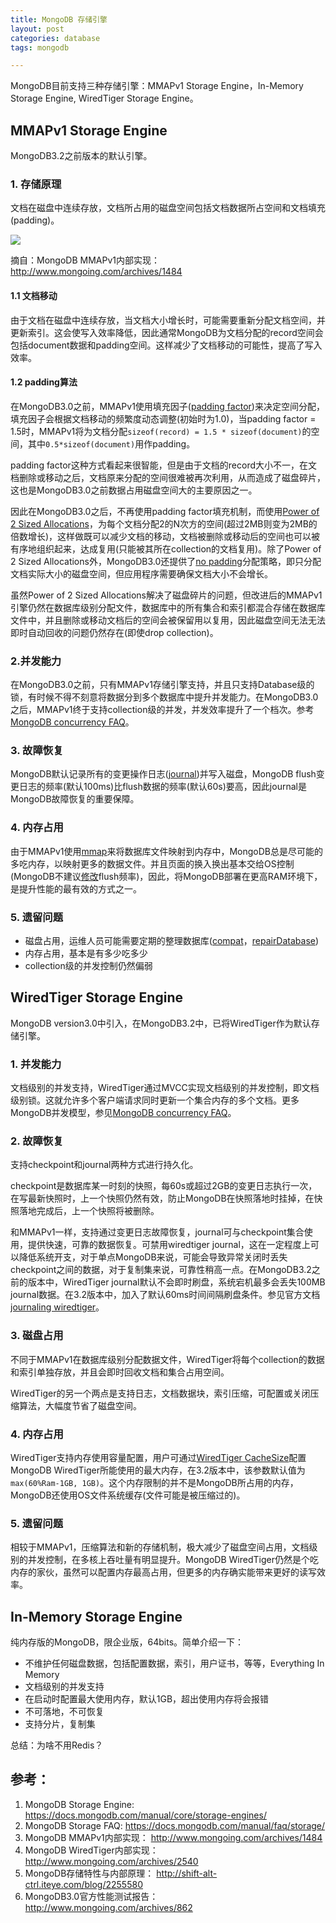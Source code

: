```yaml
---
title: MongoDB 存储引擎
layout: post
categories: database
tags: mongodb

---
```


MongoDB目前支持三种存储引擎：MMAPv1 Storage Engine，In-Memory Storage Engine, WiredTiger Storage Engine。

## MMAPv1 Storage Engine

MongoDB3.2之前版本的默认引擎。

### 1. 存储原理

文档在磁盘中连续存放，文档所占用的磁盘空间包括文档数据所占空间和文档填充(padding)。

![](/assets/image/mongodb/MMAPv1_storage_engine.png)

摘自：MongoDB MMAPv1内部实现：http://www.mongoing.com/archives/1484

<!--more-->

#### 1.1 文档移动

由于文档在磁盘中连续存放，当文档大小增长时，可能需要重新分配文档空间，并更新索引。这会使写入效率降低，因此通常MongoDB为文档分配的record空间会包括document数据和padding空间。这样减少了文档移动的可能性，提高了写入效率。

#### 1.2 padding算法

 在MongoDB3.0之前，MMAPv1使用填充因子([padding factor][])来决定空间分配，填充因子会根据文档移动的频繁度动态调整(初始时为1.0)，当padding factor = 1.5时，MMAPv1将为文档分配`sizeof(record) = 1.5 * sizeof(document)`的空间，其中`0.5*sizeof(document)`用作padding。

padding factor这种方式看起来很智能，但是由于文档的record大小不一，在文档删除或移动之后，文档原来分配的空间很难被再次利用，从而造成了磁盘碎片，这也是MongoDB3.0之前数据占用磁盘空间大的主要原因之一。

因此在MongoDB3.0之后，不再使用padding factor填充机制，而使用[Power of 2 Sized Allocations][]，为每个文档分配2的N次方的空间(超过2MB则变为2MB的倍数增长)，这样做既可以减少文档的移动，文档被删除或移动后的空间也可以被有序地组织起来，达成复用(只能被其所在collection的文档复用)。除了Power of 2 Sized Allocations外，MongoDB3.0还提供了[no padding][]分配策略，即只分配文档实际大小的磁盘空间，但应用程序需要确保文档大小不会增长。

虽然Power of 2 Sized Allocations解决了磁盘碎片的问题，但改进后的MMAPv1引擎仍然在数据库级别分配文件，数据库中的所有集合和索引都混合存储在数据库文件中，并且删除或移动文档后的空间会被保留用以复用，因此磁盘空间无法无法即时自动回收的问题仍然存在(即使drop collection)。

### 2.并发能力

在MongoDB3.0之前，只有MMAPv1存储引擎支持，并且只支持Database级的锁，有时候不得不刻意将数据分到多个数据库中提升并发能力。在MongoDB3.0之后，MMAPv1终于支持collection级的并发，并发效率提升了一个档次。参考[MongoDB concurrency FAQ][]。

### 3. 故障恢复

MongoDB默认记录所有的变更操作日志([journal][MMAPv1 journaling])并写入磁盘，MongoDB flush变更日志的频率(默认100ms)比flush数据的频率(默认60s)要高，因此journal是MongoDB故障恢复的重要保障。

### 4. 内存占用

由于MMAPv1使用[mmap][]来将数据库文件映射到内存中，MongoDB总是尽可能的多吃内存，以映射更多的数据文件。并且页面的换入换出基本交给OS控制(MongoDB不建议[修改][MMAPv1 journal]flush频率)，因此，将MongoDB部署在更高RAM环境下，是提升性能的最有效的方式之一。

### 5. 遗留问题

- 磁盘占用，运维人员可能需要定期的整理数据库([compat][]，[repairDatabase][])
- 内存占用，基本是有多少吃多少
- collection级的并发控制仍然偏弱

## WiredTiger Storage Engine

MongoDB version3.0中引入，在MongoDB3.2中，已将WiredTiger作为默认存储引擎。

### 1. 并发能力

文档级别的并发支持，WiredTiger通过MVCC实现文档级别的并发控制，即文档级别锁。这就允许多个客户端请求同时更新一个集合内存的多个文档。更多MongoDB并发模型，参见[MongoDB concurrency FAQ][]。

### 2. 故障恢复

支持checkpoint和journal两种方式进行持久化。

checkpoint是数据库某一时刻的快照，每60s或超过2GB的变更日志执行一次，在写最新快照时，上一个快照仍然有效，防止MongoDB在快照落地时挂掉，在快照落地完成后，上一个快照将被删除。

和MMAPv1一样，支持通过变更日志故障恢复，journal可与checkpoint集合使用，提供快速，可靠的数据恢复。可禁用wiredtiger journal，这在一定程度上可以降低系统开支，对于单点MongoDB来说，可能会导致异常关闭时丢失checkpoint之间的数据，对于复制集来说，可靠性稍高一点。在MongoDB3.2之前的版本中，WiredTiger journal默认不会即时刷盘，系统宕机最多会丢失100MB journal数据。在3.2版本中，加入了默认60ms时间间隔刷盘条件。参见官方文档[journaling wiredtiger][]。

### 3. 磁盘占用

不同于MMAPv1在数据库级别分配数据文件，WiredTiger将每个collection的数据和索引单独存放，并且会即时回收文档和集合占用空间。

WiredTiger的另一个两点是支持日志，文档数据块，索引压缩，可配置或关闭压缩算法，大幅度节省了磁盘空间。

### 4. 内存占用

WiredTiger支持内存使用容量配置，用户可通过[WiredTiger CacheSize][]配置MongoDB WiredTiger所能使用的最大内存，在3.2版本中，该参数默认值为`max(60%Ram-1GB, 1GB)`。这个内存限制的并不是MongoDB所占用的内存，MongoDB还使用OS文件系统缓存(文件可能是被压缩过的)。

### 5. 遗留问题

相较于MMAPv1，压缩算法和新的存储机制，极大减少了磁盘空间占用，文档级别的并发控制，在多核上吞吐量有明显提升。MongoDB WiredTiger仍然是个吃内存的家伙，虽然可以配置内存最高占用，但更多的内存确实能带来更好的读写效率。


## In-Memory Storage Engine

纯内存版的MongoDB，限企业版，64bits。简单介绍一下：

- 不维护任何磁盘数据，包括配置数据，索引，用户证书，等等，Everything In Memory
- 文档级别的并发支持
- 在启动时配置最大使用内存，默认1GB，超出使用内存将会报错
- 不可落地，不可恢复
- 支持分片，复制集

总结：为啥不用Redis？

## 参考：

1. MongoDB Storage Engine: https://docs.mongodb.com/manual/core/storage-engines/
2. MongoDB Storage FAQ: https://docs.mongodb.com/manual/faq/storage/
3. MongoDB MMAPv1内部实现：    http://www.mongoing.com/archives/1484
4. MongoDB WiredTiger内部实现：http://www.mongoing.com/archives/2540
5. MongoDB存储特性与内部原理： http://shift-alt-ctrl.iteye.com/blog/2255580
6. MongoDB3.0官方性能测试报告：http://www.mongoing.com/archives/862

[mmap]: "http://www.cnblogs.com/huxiao-tee/p/4660352.html"
[no padding]: "https://docs.mongodb.com/manual/reference/command/collMod/#noPadding"
[Power of 2 Sized Allocations]: "https://docs.mongodb.com/manual/core/mmapv1/#power-of-2-sized-allocations"
[padding factor]: "http://openmymind.net/Whats-A-Padding-Factor/"
[MMAPv1 journaling]: "https://docs.mongodb.com/manual/core/journaling/#journaling-and-the-mmapv1-storage-engine"
[MMAPv1 journal]: "https://docs.mongodb.com/manual/core/mmapv1/#journal"
[compat]: "https://docs.mongodb.com/manual/reference/command/compact/"
[repairDatabase]: "https://docs.mongodb.com/manual/reference/command/repairDatabase/"
[journaling wiredtiger]: "https://docs.mongodb.com/manual/core/journaling/#journaling-wiredtiger"
[WiredTiger CacheSize]: "https://docs.mongodb.com/manual/reference/configuration-options/#storage.wiredTiger.engineConfig.cacheSizeGB"
[MongoDB concurrency FAQ]: "https://docs.mongodb.com/manual/faq/concurrency/"
